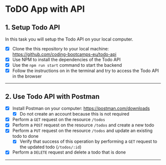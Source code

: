 # ToDO App with API

## 1. Setup Todo API

In this task you will setup the Todo API on your local computer.

- [x] Clone the this repository to your local machine: https://github.com/coding-bootcamps-eu/todo-api
- [x] Use NPM to install the dependencies of the Todo API
- [x] Use the `npm run start` command to start the backend
- [x] Follow the instructions on in the terminal and try to access the Todo API in the browser

---

## 2. Use Todo API with Postman

- [x] Install Postman on your computer: https://postman.com/downloads
  - [x] Do not create an account because this is not required
- [x] Perform a `GET` request on the resource `/todos`
- [x] Perform a `POST` request on the resource `/todos` and create a new todo
- [x] Perform a `PUT` request on the resource `/todos` and update an existing todo to done
  - [x] Verify that success of this operation by performing a `GET` request to the updated todo (`/todos/:id`)
- [x] Perform a `DELETE` request and delete a todo that is done

---
